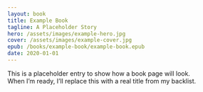 ```yaml
---
layout: book
title: Example Book
tagline: A Placeholder Story
hero: /assets/images/example-hero.jpg
cover: /assets/images/example-cover.jpg
epub: /books/example-book/example-book.epub
date: 2020-01-01
---
```


This is a placeholder entry to show how a book page will look.  
When I’m ready, I’ll replace this with a real title from my backlist.
